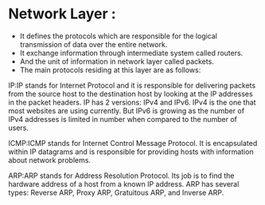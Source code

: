 # Network Layer :


- It defines the protocols which are responsible for the logical transmission of data over the entire network. 
- It exchange information through intermediate system called routers.
- And the unit of information in network layer called packets.
- The main protocols residing at this layer are as follows:

IP:IP stands for Internet Protocol and it is responsible for delivering packets from the source host to the destination host by looking at the IP addresses in the packet headers. IP has 2 versions: IPv4 and IPv6. IPv4 is the one that most websites are using currently. But IPv6 is growing as the number of IPv4 addresses is limited in number when compared to the number of users.

ICMP:ICMP stands for Internet Control Message Protocol. It is encapsulated within IP datagrams and is responsible for providing hosts with information about network problems.

ARP:ARP stands for Address Resolution Protocol. Its job is to find the hardware address of a host from a known IP address. ARP has several types: Reverse ARP, Proxy ARP, Gratuitous ARP, and Inverse ARP.
